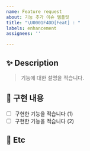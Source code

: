 ```yaml
---
name: Feature request
about: 기능 추가 이슈 템플릿
title: "\U0001F4DD[Feat] : "
labels: enhancement
assignees: ''

---
```


## ✨ Description

> 기능에 대한 설명을 적습니다.

## 📌 구현 내용

- [ ] 구현한 기능을 적습니다 (1)
- [ ] 구현한 기능을 적습니다 (2)

## 🌱 Etc
